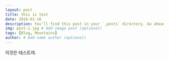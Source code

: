 ```yaml
---
layout: post
title: this is test
date: 2018-01-16
description: You’ll find this post in your `_posts` directory. Go ahead and edit it and re-build the site to see your changes. # Add post description (optional)
img: post-1.jpg # Add image post (optional)
tags: [Blog, Mountains]
author: # Add name author (optional)
---
```

이것은 테스트여.
